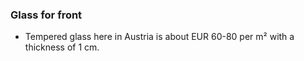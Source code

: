 ### Glass for front

* Tempered glass here in Austria is about EUR 60-80 per m² with a thickness of 1 cm.

